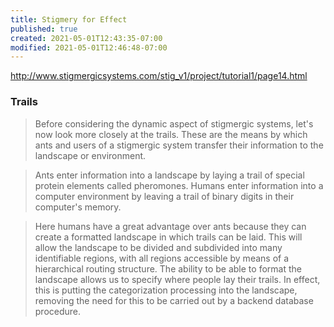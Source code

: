 ```yaml
---
title: Stigmery for Effect
published: true
created: 2021-05-01T12:43:35-07:00
modified: 2021-05-01T12:46:48-07:00
---
```


http://www.stigmergicsystems.com/stig_v1/project/tutorial1/page14.html

### Trails

> Before considering the dynamic aspect of stigmergic systems, let's now look more closely at the trails. These are the means by which ants and users of a stigmergic system transfer their information to the landscape or environment.

> Ants enter information into a landscape by laying a trail of special protein elements called pheromones. Humans enter information into a computer environment by leaving a trail of binary digits in their computer's memory.

> Here humans have a great advantage over ants because they can create a formatted landscape in which trails can be laid. This will allow the landscape to be divided and subdivided into many identifiable regions, with all regions accessible by means of a hierarchical routing structure. The ability to be able to format the landscape allows us to specify where people lay their trails. In effect, this is putting the categorization processing into the landscape, removing the need for this to be carried out by a backend database procedure.
